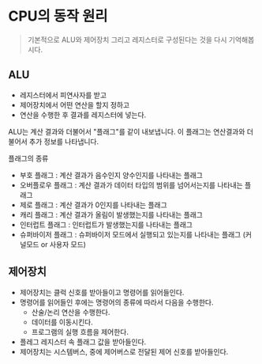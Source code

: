 # CPU의 동작 원리

> 기본적으로 ALU와 제어장치 그리고 레지스터로 구성된다는 것을 다시 기억해봅시다.

## ALU

- 레지스터에서 피연사자를 받고
- 제어장치에서 어떤 연산을 할지 정하고
- 연산을 수행한 후 결과를 레지스터에 넣는다.

ALU는 계산 결과와 더불어서 "플래그"를 같이 내보냅니다. 이 플래그는 연산결과와 더불어서 추가 정보를 나타냅니다.

플래그의 종류

- 부호 플래그 : 계산 결과가 음수인지 양수인지를 나타내는 플래그
- 오버플로우 플래그 : 계산 결과가 데이터 타입의 범위를 넘어서는지를 나타내는 플래그
- 제로 플래그 : 계산 결과가 0인지를 나타내는 플래그
- 캐리 플래그 : 계산 결과가 올림이 발생했는지를 나타내는 플래그
- 인터럽트 플래그 : 인터럽트가 발생했는지를 나타내는 플래그
- 슈퍼바이저 플래그 : 슈퍼바이저 모드에서 실행되고 있는지를 나타내는 플래그 (커널모드 or 사용자 모드)

## 제어장치

- 제어장치는 클럭 신호를 받아들이고 명령어를 읽어들인다.
- 명령어를 읽어들인 후에는 명령어의 종류에 따라서 다음을 수행한다.
  - 산술/논리 연산을 수행한다.
  - 데이터를 이동시킨다.
  - 프로그램의 실행 흐름을 제어한다.
- 플레그 레지스터 속 플래그 값을 받아들인다.
- 제어장치는 시스템버스, 중에 제어버스로 전달된 제어 신호를 받아들인다.

